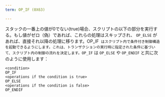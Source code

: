 ```yaml
---
term: OP_IF (0X63)

---
```

スタックの一番上の値が0でない(true)場合、スクリプトの以下の部分を実行する。もし値がゼロ（偽）であれば、これらの処理はスキップされ、 `OP_ELSE` があれば、直接それ以降の処理に移ります。OP_IF` はスクリプト内で条件付き制御構造を起動できるようにします。これは、トランザクションの実行時に指定された条件に基づいて、スクリプト内の制御の流れを決定します。OP_IF` は `OP_ELSE` や `OP_ENDIF` と共に次のように使用します：

```text
<condition>
OP_IF
<operations if the condition is true>
OP_ELSE
<operations if the condition is false>
OP_ENDIF
```